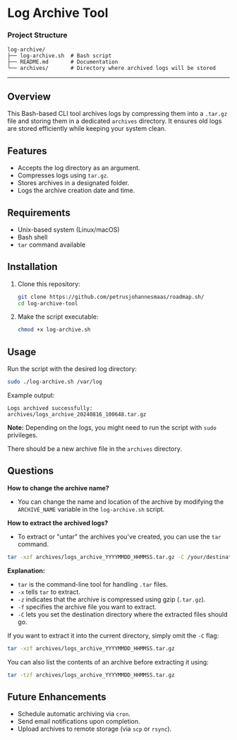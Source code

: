 # Log Archive Tool

### **Project Structure**
```
log-archive/
├── log-archive.sh  # Bash script
├── README.md       # Documentation
└── archives/       # Directory where archived logs will be stored
```

---

## Overview
This Bash-based CLI tool archives logs by compressing them into a `.tar.gz` file and storing them in a dedicated `archives` directory. It ensures old logs are stored efficiently while keeping your system clean.

## Features
- Accepts the log directory as an argument.
- Compresses logs using `tar.gz`.
- Stores archives in a designated folder.
- Logs the archive creation date and time.

## Requirements
- Unix-based system (Linux/macOS)
- Bash shell
- `tar` command available

## Installation
1. Clone this repository:
   ```bash
   git clone https://github.com/petrusjohannesmaas/roadmap.sh/
   cd log-archive-tool
   ```

2. Make the script executable:
   ```bash
   chmod +x log-archive.sh
   ```

## Usage
Run the script with the desired log directory:
```bash
sudo ./log-archive.sh /var/log
```
Example output:
```
Logs archived successfully: archives/logs_archive_20240816_100648.tar.gz
```

**Note:** Depending on the logs, you might need to run the script with `sudo` privileges.

There should be a new archive file in the `archives` directory.

## Questions

**How to change the archive name?**
* You can change the name and location of the archive by modifying the `ARCHIVE_NAME` variable in the `log-archive.sh` script.

**How to extract the archived logs?**

* To extract or "untar" the archives you've created, you can use the `tar` command. 

```bash
tar -xzf archives/logs_archive_YYYYMMDD_HHMMSS.tar.gz -C /your/destination/path
```

**Explanation:**

- `tar` is the command-line tool for handling `.tar` files.
- `-x` tells `tar` to extract.
- `-z` indicates that the archive is compressed using gzip (`.tar.gz`).
- `-f` specifies the archive file you want to extract.
- `-C` lets you set the destination directory where the extracted files should go.

If you want to extract it into the current directory, simply omit the `-C` flag:

```bash
tar -xzf archives/logs_archive_YYYYMMDD_HHMMSS.tar.gz
```

You can also list the contents of an archive before extracting it using:

```bash
tar -tzf archives/logs_archive_YYYYMMDD_HHMMSS.tar.gz
```

## Future Enhancements

- Schedule automatic archiving via `cron`.
- Send email notifications upon completion.
- Upload archives to remote storage (via `scp` or `rsync`).
